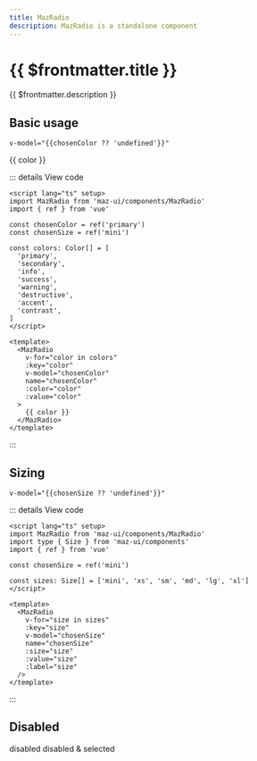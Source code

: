 ```yaml
---
title: MazRadio
description: MazRadio is a standalone component
---
```


# {{ $frontmatter.title }}

{{ $frontmatter.description }}

<!--@include: ./../.vitepress/mixins/getting-started.md-->

## Basic usage

`v-model="{{chosenColor ?? 'undefined'}}"`

<div class="maz-flex maz-flex-col maz-gap-2">
  <MazRadio
    v-for="color in colors"
    v-model="chosenColor"
    name="chosenColor"
    :color="color"
    :key="color"
    :value="color"
  >
    {{ color }}
  </MazRadio>
</div>

::: details View code

```vue
<script lang="ts" setup>
import MazRadio from 'maz-ui/components/MazRadio'
import { ref } from 'vue'

const chosenColor = ref('primary')
const chosenSize = ref('mini')

const colors: Color[] = [
  'primary',
  'secondary',
  'info',
  'success',
  'warning',
  'destructive',
  'accent',
  'contrast',
]
</script>

<template>
  <MazRadio
    v-for="color in colors"
    :key="color"
    v-model="chosenColor"
    name="chosenColor"
    :color="color"
    :value="color"
  >
    {{ color }}
  </MazRadio>
</template>
```

:::

## Sizing

`v-model="{{chosenSize ?? 'undefined'}}"`

<div class="maz-flex maz-flex-col maz-gap-2">
  <MazRadio
    v-for="size in sizes"
    v-model="chosenSize"
    name="chosenSize"
    :key="size"
    :size="size"
    :value="size"
    :label="size"
  />
</div>

::: details View code

```vue
<script lang="ts" setup>
import MazRadio from 'maz-ui/components/MazRadio'
import type { Size } from 'maz-ui/components'
import { ref } from 'vue'

const chosenSize = ref('mini')

const sizes: Size[] = ['mini', 'xs', 'sm', 'md', 'lg', 'xl']
</script>

<template>
  <MazRadio
    v-for="size in sizes"
    :key="size"
    v-model="chosenSize"
    name="chosenSize"
    :size="size"
    :value="size"
    :label="size"
  />
</template>
```

:::

## Disabled

<div class="maz-flex maz-flex-col maz-gap-2">
  <MazRadio disabled name="disabled" value="disabled2">
    disabled
  </MazRadio>

  <MazRadio model-value="disabled" disabled name="disabled" value="disabled">
    disabled & selected
  </MazRadio>
</div>

<script lang="ts" setup>
  import { ref } from 'vue'
  const chosenColor = ref()
  const chosenSize = ref()

  const colors: Color[] = [
    'primary',
    'secondary',
    'info',
    'success',
    'warning',
    'destructive',
    'accent',
    'contrast',
  ]

  const sizes: Size[] = ['mini', 'xs', 'sm', 'md', 'lg', 'xl']
</script>

<!--@include: ./../../.vitepress/generated-docs/maz-radio.doc.md-->
